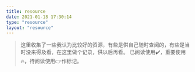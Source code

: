 ```yaml
---
title: resource
date: 2021-01-18 17:30:14
type: "resource"
layout: "resource"
---
```


> 这里收集了一些我认为比较好的资源，有些是供自己随时查阅的，有些是当时没来得及看，在这里做个记录，供以后再看。
已阅读使用:heavy_check_mark:，重要使用:fire:，待阅读使用:point_right:作标记。


